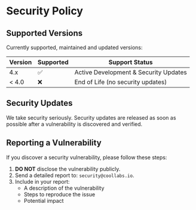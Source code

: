 # Security Policy

## Supported Versions

Currently supported, maintained and updated versions:

| Version | Supported          | Support Status |
| ------- | ------------------ | -------------- |
| 4.x     | :white_check_mark: | Active Development & Security Updates |
| < 4.0   | :x:                | End of Life (no security updates) |

## Security Updates

We take security seriously. Security updates are released as soon as possible after a vulnerability is discovered and verified.

## Reporting a Vulnerability

If you discover a security vulnerability, please follow these steps:

1. **DO NOT** disclose the vulnerability publicly.
2. Send a detailed report to: `security@coollabs.io`.
3. Include in your report:
   - A description of the vulnerability
   - Steps to reproduce the issue
   - Potential impact
